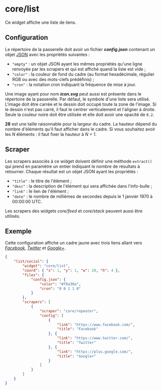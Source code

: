 # core/list

Ce widget affiche une liste de liens.

## Configuration

Le répertoire de la passerelle doit avoir un fichier ***config.json***
contenant un objet
[JSON](http://www.json.org/json-fr.html "JavaScript Object Notation") avec les
propriétés suivantes :

- `"empty"` : un objet JSON ayant les mêmes propriétés qu'une ligne renvoyée par
  les scrapers et qui est affiché quand la liste est vide ;
- `"color"` : la couleur de fond du cadre (au format hexadécimale, régulier RGB
  ou avec des mots-clefs prédéfinis) ;
- `"cron"` : la notation cron indiquant la fréquence de mise à jour.

Une image ayant pour nom ***icon.svg*** peut aussi est présente dans le
répertoire de la passerelle. Par défaut, le symbole d'une liste sera utilisé.
L'image doit être carrée et le dessin doit occupé toute la zone de l'image. Si
le dessin n'est pas carré, il faut le centrer verticalement et l'aligner à
droite. Seule la couleur noire doit être utilisée et elle doit avoir une opacité
de `0.2`.

**28** est une taille raisonnable pour la largeur du cadre. La hauteur dépend
du nombre d'éléments qu'il faut afficher dans le cadre. Si vous souhaitez
avoir les *N* éléments : il faut fixer la hauteur à *N + 1*.

## Scraper

Les scrapers associés à ce widget doivent définir une méthode `extract()` qui
prend en paramètre un entier indiquant le nombre de résultats à retourner.
Chaque résultat est un objet JSON ayant les propriétés :

- `"title"` : le titre de l'élément ;
- `"desc"` : la description de l'élément qui sera affichée dans l'info-bulle ;
- `"link"` : le lien de l'élément ;
- `"date"` : le nombre de millièmes de secondes depuis le 1 janvier 1970 à
  00:00:00 UTC.

Les scrapers des widgets *core/feed* et *core/stack* peuvent aussi être
utilisés.

## Exemple

Cette configuration affiche un cadre jaune avec trois liens allant vers
*[Facebook](//www.facebook.com/)*, *[Twitter](//www.twitter.com/)* et
*[Google+](//plus.google.com/)*.

```JSON
{
    "list/social": {
        "widget": "core/list",
        "coord": { "x": 1, "y": 1, "w": 20, "h": 4 },
        "files": {
            "config.json": {
                "color": "#f0a30a",
                "cron": "0 0 1 1 0"
            }
        },
        "scrapers": [
            {
                "scraper": "core/repeater",
                "config": [
                    {
                        "link": "https://www.facebook.com/",
                        "title": "Facebook"
                    }, {
                        "link": "https://www.twitter.com/",
                        "title": "Twitter"
                    }, {
                        "link": "https://plus.google.com/",
                        "title": "Google+"
                    }
                ]
            }
        ]
    }
}
```
